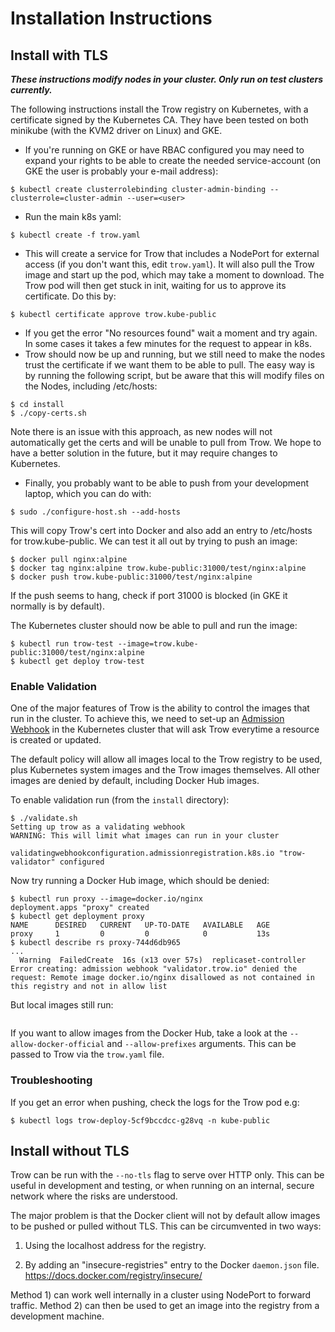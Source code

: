 Installation Instructions
=========================

## Install with TLS

***These instructions modify nodes in your cluster. Only run on test clusters currently.***

The following instructions install the Trow registry on Kubernetes, with a
certificate signed by the Kubernetes CA. They have been tested on both minikube
(with the KVM2 driver on Linux) and GKE.

 - If you're running on GKE or have RBAC configured you may need to expand your
   rights to be able to create the needed service-account (on GKE the user is probably your e-mail address):
```
$ kubectl create clusterrolebinding cluster-admin-binding --clusterrole=cluster-admin --user=<user>
```
 - Run the main k8s yaml:

```
$ kubectl create -f trow.yaml
```

 - This will create a service for Trow that includes a NodePort for external
   access (if you don't want this, edit `trow.yaml`). It will also pull the Trow
image and start up the pod, which may take a moment to download. The Trow pod
will then get stuck in init, waiting for us to approve its certificate. Do this
by:

```
$ kubectl certificate approve trow.kube-public
```

 - If you get the error "No resources found" wait a moment and try again. In some
cases it takes a few minutes for the request to appear in k8s. 
 - Trow should now be up and running, but we still need to make the nodes trust
   the certificate if we want them to be able to pull. The easy way is by
running the following script, but be aware that this will modify files on the
Nodes, including /etc/hosts:

```
$ cd install
$ ./copy-certs.sh
```

Note there is an issue with this approach, as new nodes will not automatically
get the certs and will be unable to pull from Trow. We hope to have a better
solution in the future, but it may require changes to Kubernetes.

 - Finally, you probably want to be able to push from your development laptop,
   which you can do with:

```
$ sudo ./configure-host.sh --add-hosts
```

This will copy Trow's cert into Docker and also add an entry to /etc/hosts for
trow.kube-public. We can test it all out by trying to push an image:

```
$ docker pull nginx:alpine
$ docker tag nginx:alpine trow.kube-public:31000/test/nginx:alpine
$ docker push trow.kube-public:31000/test/nginx:alpine
```

If the push seems to hang, check if port 31000 is blocked (in GKE it normally is
by default).

The Kubernetes cluster should now be able to pull and run the image:

```
$ kubectl run trow-test --image=trow.kube-public:31000/test/nginx:alpine
$ kubectl get deploy trow-test
```
### Enable Validation

One of the major features of Trow is the ability to control the images that run in
the cluster. To achieve this, we need to set-up an [Admission Webhook](https://kubernetes.io/docs/reference/access-authn-authz/extensible-admission-controllers/#admission-webhooks) in the Kubernetes cluster
that will ask Trow everytime a resource is created or updated.

The default policy will allow all images local to the Trow registry to be used, plus
Kubernetes system images and the Trow images themselves. All other images are denied by
default, including Docker Hub images.

To enable validation run (from the `install` directory):

```
$ ./validate.sh 
Setting up trow as a validating webhook
WARNING: This will limit what images can run in your cluster

validatingwebhookconfiguration.admissionregistration.k8s.io "trow-validator" configured
```
Now try running a Docker Hub image, which should be denied:

```
$ kubectl run proxy --image=docker.io/nginx
deployment.apps "proxy" created
$ kubectl get deployment proxy
NAME      DESIRED   CURRENT   UP-TO-DATE   AVAILABLE   AGE
proxy     1         0         0            0           13s
$ kubectl describe rs proxy-744d6db965
...
  Warning  FailedCreate  16s (x13 over 57s)  replicaset-controller  Error creating: admission webhook "validator.trow.io" denied the request: Remote image docker.io/nginx disallowed as not contained in this registry and not in allow list
```
But local images still run:

```

```

If you want to allow images from the Docker Hub, take a look at the `--allow-docker-official` and `--allow-prefixes` arguments. This can be passed to Trow via the `trow.yaml` file.

### Troubleshooting

If you get an error when pushing, check the logs for the Trow pod e.g:

```
$ kubectl logs trow-deploy-5cf9bccdcc-g28vq -n kube-public
```

## Install without TLS

Trow can be run with the `--no-tls` flag to serve over HTTP only. This can be
useful in development and testing, or when running on an internal, secure
network where the risks are understood.

The major problem is that the Docker client will not by default allow images to
be pushed or pulled without TLS. This can be circumvented in two ways:

 1) Using the localhost address for the registry.  

 2) By adding an "insecure-registries" entry to the Docker `daemon.json` file.
https://docs.docker.com/registry/insecure/

Method 1) can work well internally in a cluster using NodePort to forward
traffic. Method 2) can then be used to get an image into the registry from a
development machine.

